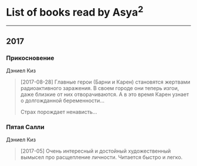 # List of books read by Asya<sup>2</sup>
---

## 2017

### Прикосновение
Дэниел Киз
> [2017-08-28] Главные герои (Барни и Карен) становятся жертвами радиоактивного заражения. В своем городе они теперь изгои, даже близкие от них отворачиваются. А в это время Карен узнает о долгожданной беременности...
> 
> Страх порождает ненависть...


### Пятая Салли
Дэниел Киз
> [2017-05] Очень интересный и достойный художественный вымысел про расщепление личности. Читается быстро и легко.




